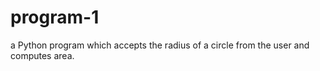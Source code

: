# program-1
 a Python program which accepts the radius of a circle from the user and computes area.
